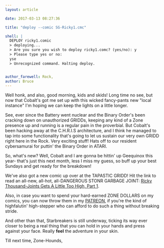 ```yaml
---
layout: article

date: 2017-03-13 08:27:36

title: "deploy --comic SG-Ricky1.cmc"

shell: |
  DEPLOY ricky1.comic
  > deploying...
  > Are you sure you wish to deploy ricky1.comc? (yes/no): y
  > Please type yes or no:
  yse
  > Unrecognized command. Halting deploy. 


author_farewell: Rock,
author: Bruce
---
```


Well honk, and also, good morning, kids and skids! Long time no see, but now that Cobalt's got me set up with this wicked fancy-pants new "local instance" I'm hoping we can keep the lights on a little longer. 

See, ever since the Battery went nuclear and the Binary Order's been cracking down on unauthorized GRIDDs, keeping any kind of a Zone presence up and running is a regular pain in the proverbial. But Cobalt's been hacking away at the C.H.R.I.S architecture, and I think he managed to tap into some functionality that's going to let us sustain our very own GRIDD right here in the Rock. Very exciting stuff! Hats off to our resident cybersamurai for puttin' the Binary Order in ATARI.

So, what's new? Well, Cobalt and I are gonna be hittin' up Geequinox this year- that's just this next month, less I miss my guess, so buff up your best Sundays and get ready for the breakdown!

We've also got a new comic up over at the TAPASTIC GRIDD! Hit the link to read an all-new, all-hot, all-DANGEROUS STONR GARBAGE JOINT: [Ricky Thousand-Joints Gets A Little Too High, Part 1](https://tapastic.com/episode/628231).

Also, in case you want to spend your hard-earned ZONE DOLLARS on my comics, you can now throw them in my [PATREON](https://www.patreon.com/user?u=2563721), if you're the kind of highfalutin' high-stepper who can afford to do such a thing without breaking stride. 

And other than that, Starbreakers is still underway, ticking its way ever closer to being a real thing that you can hold in your hands and press against your face. Really **feel** the adventure in your skin. 

Till next time, Zone-Hounds,